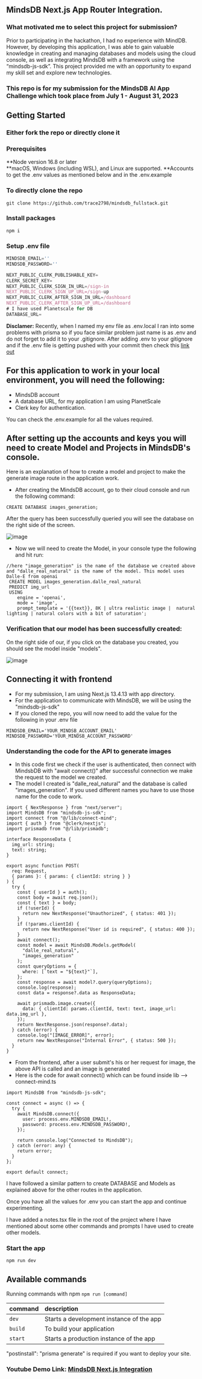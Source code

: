 ## MindsDB Next.js App Router Integration.

### What motivated me to select this project for submission?
Prior to participating in the hackathon, I had no experience with MindDB. However, by developing this application, I was able to gain valuable knowledge in creating and managing databases and models using the cloud console, as well as integrating MindsDB with a framework using the “mindsdb-js-sdk”. This project provided me with an opportunity to expand my skill set and explore new technologies.

### This repo is for my submission for the MindsDB AI App Challenge which took place from July 1 - August 31, 2023


## Getting Started

### Either fork the repo or directly clone it

### Prerequisites

**Node version 16.8 or later  
**macOS, Windows (including WSL), and Linux are supported.
**Accounts to get the .env values as mentioned below and in the .env.example

### To directly clone the repo

```shell
git clone https://github.com/trace2798/mindsdb_fullstack.git
```

### Install packages

```shell
npm i
```

### Setup .env file

```ts
MINDSDB_EMAIL=''
MINDSDB_PASSWORD=''

NEXT_PUBLIC_CLERK_PUBLISHABLE_KEY=
CLERK_SECRET_KEY=
NEXT_PUBLIC_CLERK_SIGN_IN_URL=/sign-in
NEXT_PUBLIC_CLERK_SIGN_UP_URL=/sign-up
NEXT_PUBLIC_CLERK_AFTER_SIGN_IN_URL=/dashboard
NEXT_PUBLIC_CLERK_AFTER_SIGN_UP_URL=/dashboard
# I have used Planetscale for DB
DATABASE_URL=
```
<b>Disclamer:</b> Recently, when I named my env file as .env.local I ran into some problems with prisma so if you face similar problem just name is as .env and do not forget to add it to your .gitignore. After adding .env to your gitignore and if the .env file is getting pushed with your commit then check this [link out]( https://stackoverflow.com/questions/74340379/gitignore-not-working-my-environment-variables-are-being-pushed-to-my-repo-whe)

## For this application to work in your local environment, you will need the following:

- MindsDB account
- A database URL, for my application I am using PlanetScale
- Clerk key for authentication.
  
You can check the .env.example for all the values required.

## After setting up the accounts and keys you will need to create Model and Projects in MindsDB's console.

Here is an explanation of how to create a model and project to make the generate image route in the application work.
- After creating the MindsDB account, go to their cloud console and run the following command:
```
CREATE DATABASE images_generation;
```
After the query has been successfully queried you will see the database on the right side of the screen.


![image](https://github.com/trace2798/mindsdb_fullstack/assets/113078518/8b78eb5d-8fd0-460c-aa55-35c469b2e7c4)

- Now we will need to create the Model, in your console type the following and hit run:
```
//here "image_generation" is the name of the database we created above and "dalle_real_natural" is the name of the model. This model uses Dalle-E from openai
 CREATE MODEL images_generation.dalle_real_natural
 PREDICT img_url
 USING
    engine = 'openai',
    mode = 'image',
    prompt_template = '{{text}}, 8K | ultra realistic image |  natural lighting | natural colors with a bit of saturation';
```
### Verification that our model has been successfully created:
On the right side of our, if you click on the database you created, you should see the model inside "models".

![image](https://github.com/trace2798/mindsdb_fullstack/assets/113078518/c3d7a5c4-efa5-4b8c-8371-e9fe6b4e8460)

## Connecting it with frontend

- For my submission, I am using Next.js 13.4.13 with app directory.
- For the application to communicate with MindsDB, we will be using the "mindsdb-js-sdk"
- If you cloned the repo, you will now need to add the value for the following in your .env file
```
MINDSDB_EMAIL='YOUR_MINDSB_ACCOUNT_EMAIL'
MINDSDB_PASSWORD='YOUR_MINDSB_ACCOUNT_PASSWORD'
```
### Understanding the code for the API to generate images

- In this code first we check if the user is authenticated, then connect with MindsbDB with "await connect()" after successful connection we make the request to the model we created. 
- The model I created is "dalle_real_natural" and the database is called "images_generation". If you used different names you have to use those name for the code to work.
```
import { NextResponse } from "next/server";
import MindsDB from "mindsdb-js-sdk";
import connect from "@/lib/connect-mind";
import { auth } from "@clerk/nextjs";
import prismadb from "@/lib/prismadb";

interface ResponseData {
  img_url: string;
  text: string;
}

export async function POST(
  req: Request,
  { params }: { params: { clientId: string } }
) {
  try {
    const { userId } = auth();
    const body = await req.json();
    const { text } = body;
    if (!userId) {
      return new NextResponse("Unauthorized", { status: 401 });
    }
    if (!params.clientId) {
      return new NextResponse("User id is required", { status: 400 });
    }
    await connect();
    const model = await MindsDB.Models.getModel(
      "dalle_real_natural",
      "images_generation"
    );
    const queryOptions = {
      where: [`text = "${text}"`],
    };
    const response = await model?.query(queryOptions);
    console.log(response);
    const data = response?.data as ResponseData;

    await prismadb.image.create({
      data: { clientId: params.clientId, text: text, image_url: data.img_url },
    });
    return NextResponse.json(response?.data);
  } catch (error) {
    console.log("[IMAGE_ERROR]", error);
    return new NextResponse("Internal Error", { status: 500 });
  }
}

```
- From the frontend, after a user submit's his or her request for image, the above API is called and an image is generated
- Here is the code for await connect() which can be found inside lib --> connect-mind.ts

```
import MindsDB from "mindsdb-js-sdk";

const connect = async () => {
  try {
    await MindsDB.connect({
      user: process.env.MINDSDB_EMAIL!,
      password: process.env.MINDSDB_PASSWORD!,
    });

    return console.log("Connected to MindsDB");
  } catch (error: any) {
    return error;
  }
};

export default connect;
```
I have followed a similar pattern to create DATABASE and Models as explained above for the other routes in the application.

Once you have all the values for .env you can start the app and continue experimenting.

I have added a notes.tsx file in the root of the project where I have mentioned about some other commands and prompts I have used to create other models.

### Start the app

```shell
npm run dev
```

## Available commands

Running commands with npm `npm run [command]`

| command         | description                              |
| :-------------- | :--------------------------------------- |
| `dev`           | Starts a development instance of the app |
| `build`         | To build your application                |
| `start`         | Starts a production  instance of the app |

 "postinstall": "prisma generate" is required if you want to deploy your site.

### Youtube Demo Link: [MindsDB Next.js Integration](https://www.youtube.com/watch?v=iXuKCdvHBLY)
